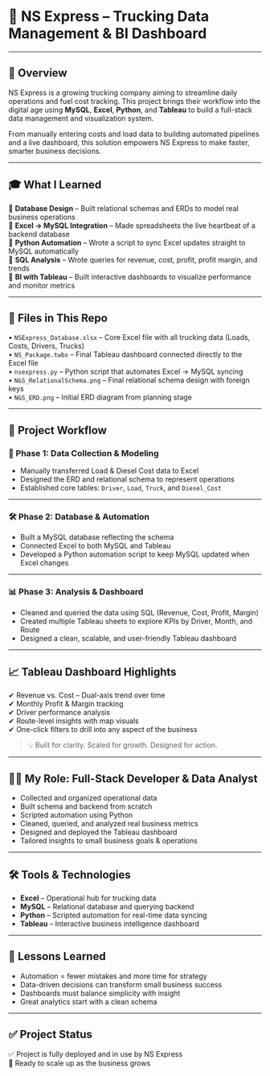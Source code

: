 # 🚚 **NS Express – Trucking Data Management & BI Dashboard**

---

## 📌 Overview  
NS Express is a growing trucking company aiming to streamline daily operations and fuel cost tracking. This project brings their workflow into the digital age using **MySQL**, **Excel**, **Python**, and **Tableau** to build a full-stack data management and visualization system.

From manually entering costs and load data to building automated pipelines and a live dashboard, this solution empowers NS Express to make faster, smarter business decisions.


---

## 🎓 What I Learned  
🔹 **Database Design** – Built relational schemas and ERDs to model real business operations  
🔹 **Excel → MySQL Integration** – Made spreadsheets the live heartbeat of a backend database  
🔹 **Python Automation** – Wrote a script to sync Excel updates straight to MySQL automatically  
🔹 **SQL Analysis** – Wrote queries for revenue, cost, profit, profit margin, and trends  
🔹 **BI with Tableau** – Built interactive dashboards to visualize performance and monitor metrics  

---

## 📂 Files in This Repo  
• `NSExpress_Database.xlsx` – Core Excel file with all trucking data (Loads, Costs, Drivers, Trucks)  
• `NS_Package.twbx` – Final Tableau dashboard connected directly to the Excel file  
• `nsexpress.py` – Python script that automates Excel → MySQL syncing  
• `N&S_RelationalSchema.png` – Final relational schema design with foreign keys  
• `N&S_ERD.png` – Initial ERD diagram from planning stage  

---

## 🧩 Project Workflow

### 🧾 Phase 1: Data Collection & Modeling  
- Manually transferred Load & Diesel Cost data to Excel  
- Designed the ERD and relational schema to represent operations  
- Established core tables: `Driver`, `Load`, `Truck`, and `Diesel_Cost`  


---

### 🛠️ Phase 2: Database & Automation  
- Built a MySQL database reflecting the schema  
- Connected Excel to both MySQL and Tableau  
- Developed a Python automation script to keep MySQL updated when Excel changes  


---

### 📊 Phase 3: Analysis & Dashboard  
- Cleaned and queried the data using SQL (Revenue, Cost, Profit, Margin)  
- Created multiple Tableau sheets to explore KPIs by Driver, Month, and Route  
- Designed a clean, scalable, and user-friendly Tableau dashboard  


---

## 📈 Tableau Dashboard Highlights  
✔ Revenue vs. Cost – Dual-axis trend over time  
✔ Monthly Profit & Margin tracking  
✔ Driver performance analysis  
✔ Route-level insights with map visuals  
✔ One-click filters to drill into any aspect of the business  

> 💡 Built for clarity. Scaled for growth. Designed for action.

---

## 👨‍💻 My Role: Full-Stack Developer & Data Analyst  
- Collected and organized operational data  
- Built schema and backend from scratch  
- Scripted automation using Python  
- Cleaned, queried, and analyzed real business metrics  
- Designed and deployed the Tableau dashboard  
- Tailored insights to small business goals & operations  

---

## 🛠️ Tools & Technologies  
- **Excel** – Operational hub for trucking data  
- **MySQL** – Relational database and querying backend  
- **Python** – Scripted automation for real-time data syncing  
- **Tableau** – Interactive business intelligence dashboard  

---

## 📝 Lessons Learned  
- Automation = fewer mistakes and more time for strategy  
- Data-driven decisions can transform small business success  
- Dashboards must balance simplicity with insight  
- Great analytics start with a clean schema  

---

## ✅ Project Status  
✅ Project is fully deployed and in use by NS Express  
🚀 Ready to scale up as the business grows
